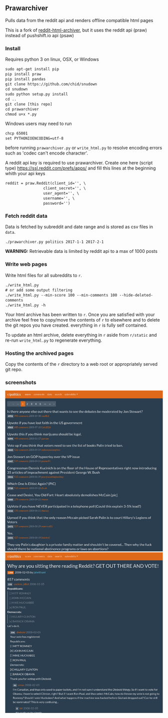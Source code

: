 ## Prawarchiver

Pulls data from the reddit api and renders offline compatible html pages

This is a fork of [reddit-html-archiver](https://github.com/libertysoft3/reddit-html-archiver), but it uses the reddit api (praw) instead of pushshift.io api (psaw)

### Install

Requires python 3 on linux, OSX, or Windows

    sudo apt-get install pip
    pip install praw
    pip install pandas
    git clone https://github.com/chid/snudown
    cd snudown
    sudo python setup.py install
    cd ..
    git clone [this repo]
    cd prawarchiver
    chmod u+x *.py

Windows users may need to run

    chcp 65001
    set PYTHONIOENCODING=utf-8

before running `prawarchiver.py` or `write_html.py` to resolve encoding errors such as 'codec can't encode character'.

A reddit api key is required to use prawarchiver. Create one here (script type) https://ssl.reddit.com/prefs/apps/ and fill this lines at the beginning whith your api keys

    reddit = praw.Reddit(client_id='', \
                     client_secret='', \
                     user_agent='', \
                     username='', \
                     password='')
              

### Fetch reddit data

Data is fetched by subreddit and date range and is stored as csv files in `data`.

    ./prawarchiver.py politics 2017-1-1 2017-2-1
    
**WARNING:** Retrievable data is limited by reddit api to a max of 1000 posts

### Write web pages

Write html files for all subreddits to `r`.

    ./write_html.py
    # or add some output filtering
    ./write_html.py --min-score 100 --min-comments 100 --hide-deleted-comments
    ./write_html.py -h

Your html archive has been written to `r`. Once you are satisfied with your archive feel free to copy/move the contents of `r` to elsewhere and to delete the git repos you have created. everything in `r` is fully self contained.

To update an html archive, delete everything in `r` aside from `r/static` and re-run `write_html.py` to regenerate everything.

### Hosting the archived pages

Copy the contents of the `r` directory to a web root or appropriately served git repo.

### screenshots

![](screenshots/sub.jpg)
![](screenshots/post.jpg)
